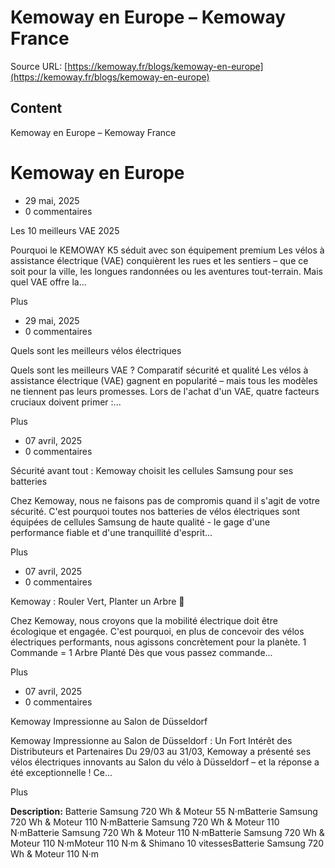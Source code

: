 # Kemoway en Europe – Kemoway France

Source URL: [https://kemoway.fr/blogs/kemoway-en-europe](https://kemoway.fr/blogs/kemoway-en-europe)

## Content

Kemoway en Europe – Kemoway France

# Kemoway en Europe

- 29 mai, 2025
- 0 commentaires

Les 10 meilleurs VAE 2025

Pourquoi le KEMOWAY K5 séduit avec son équipement premium Les vélos à assistance électrique (VAE) conquièrent les rues et les sentiers – que ce soit pour la ville, les longues randonnées ou les aventures tout-terrain. Mais quel VAE offre la...

Plus

- 29 mai, 2025
- 0 commentaires

Quels sont les meilleurs vélos électriques

Quels sont les meilleurs VAE ? Comparatif sécurité et qualité Les vélos à assistance électrique (VAE) gagnent en popularité – mais tous les modèles ne tiennent pas leurs promesses. Lors de l'achat d'un VAE, quatre facteurs cruciaux doivent primer :...

Plus

- 07 avril, 2025
- 0 commentaires

Sécurité avant tout : Kemoway choisit les cellules Samsung pour ses batteries

Chez Kemoway, nous ne faisons pas de compromis quand il s'agit de votre sécurité. C'est pourquoi toutes nos batteries de vélos électriques sont équipées de cellules Samsung de haute qualité - le gage d'une performance fiable et d'une tranquillité d'esprit...

Plus

- 07 avril, 2025
- 0 commentaires

Kemoway : Rouler Vert, Planter un Arbre 🌱

Chez Kemoway, nous croyons que la mobilité électrique doit être écologique et engagée. C'est pourquoi, en plus de concevoir des vélos électriques performants, nous agissons concrètement pour la planète. 1 Commande = 1 Arbre Planté Dès que vous passez commande...

Plus

- 07 avril, 2025
- 0 commentaires

Kemoway Impressionne au Salon de Düsseldorf

Kemoway Impressionne au Salon de Düsseldorf : Un Fort Intérêt des Distributeurs et Partenaires Du 29/03 au 31/03, Kemoway a présenté ses vélos électriques innovants au Salon du vélo à Düsseldorf – et la réponse a été exceptionnelle ! Ce...

Plus


**Description:**
Batterie Samsung 720 Wh & Moteur 55 N·mBatterie Samsung 720 Wh & Moteur 110 N·mBatterie Samsung 720 Wh & Moteur 110 N·mBatterie Samsung 720 Wh & Moteur 110 N·mBatterie Samsung 720 Wh & Moteur 110 N·mMoteur 110 N·m & Shimano 10 vitessesBatterie Samsung 720 Wh & Moteur 110 N·m

